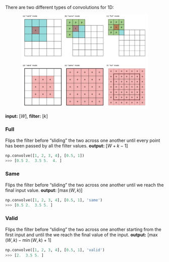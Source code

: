 There are two different types of convolutions for 1D:

<p align="center">
  <img src="./../media/types_conv_1d.png", width=400 />
</p>

**input:** [$W$], **filter:** [$k$]
### Full
Flips the filter before “sliding” the two across one another until every point has been passed by all the filter values.
**output:** [$W + k - 1$]

```python
np.convolve([1, 2, 3, 4], [0.5, 1])
>>> [0.5 2.  3.5 5.  4. ]
```

### Same
Flips the filter before “sliding” the two across one another until we reach the final input value.
**output:** [$\max(W, k)$]

```python
np.convolve([1, 2, 3, 4], [0.5, 1], 'same')
>>> [0.5 2.  3.5 5. ]
```

### Valid
Flips the filter before “sliding” the two across one another starting from the first input and until the we reach the final value of the input.
**output:** [$\max(W, k) - \min(W, k) + 1$]

```python
np.convolve([1, 2, 3, 4], [0.5, 1], 'valid')
>>> [2.  3.5 5. ]
```